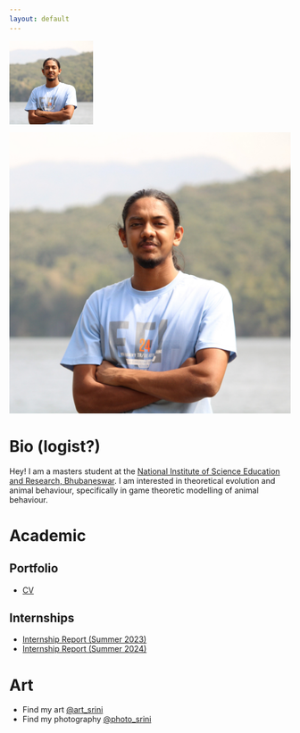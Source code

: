 ```yaml
---
layout: default
---
```

<link rel="shortcut icon" type="image/x-icon" href="assests/img/favicons/favicon.ico">
<img align="center" width="150" height="150" src="https://github.com/CaptChup/CaptChup.github.io/blob/main/assests/img/img_3106_cropped_compressed.JPG?raw=true">
<p style="text-align: center"><img src="https://github.com/CaptChup/CaptChup.github.io/blob/main/assests/img/img_3106_cropped_compressed.JPG?raw=true"></p>


# Bio (logist?)
Hey! I am a masters student at the [National Institute of Science Education and Research, Bhubaneswar](https://www.niser.ac.in/). I am interested in theoretical evolution and animal behaviour, specifically in game theoretic modelling of animal behaviour. 

# Academic
## Portfolio
* [CV](academic/curriculum_vitae_compressed.pdf)

## Internships
* [Internship Report (Summer 2023)](academic/summer_internship_report.pdf)
* [Internship Report (Summer 2024)](academic/summer_internship_report_c_l_srinivas_2024_signed_with_ack.pdf)

# Art
* Find my art [@art_srini](https://www.instagram.com/art_srini/)
* Find my photography [@photo_srini](https://www.instagram.com/photo_srini/)
